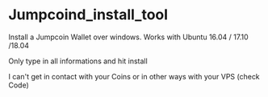 # Jumpcoind_install_tool

Install a Jumpcoin Wallet over windows. Works with Ubuntu 16.04 / 17.10 /18.04

Only type in all informations and hit install

I can't get in contact with your Coins or in other ways with your VPS (check Code)
